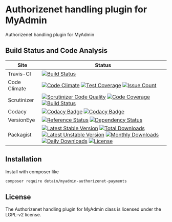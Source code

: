 # Authorizenet handling plugin for MyAdmin

Authorizenet handling plugin for MyAdmin

## Build Status and Code Analysis

Site          | Status
--------------|---------------------------
Travis-CI     | [![Build Status](https://travis-ci.org/myadmin-plugins/myadmin-authorizenet-payments.svg?branch=master)](https://travis-ci.org/myadmin-plugins/myadmin-authorizenet-payments)
Code Climate  | [![Code Climate](https://codeclimate.com/github/myadmin-plugins/myadmin-authorizenet-payments/badges/gpa.svg)](https://codeclimate.com/github/myadmin-plugins/myadmin-authorizenet-payments) [![Test Coverage](https://codeclimate.com/github/myadmin-plugins/myadmin-authorizenet-payments/badges/coverage.svg)](https://codeclimate.com/github/myadmin-plugins/myadmin-authorizenet-payments/coverage) [![Issue Count](https://codeclimate.com/github/myadmin-plugins/myadmin-authorizenet-payments/badges/issue_count.svg)](https://codeclimate.com/github/myadmin-plugins/myadmin-authorizenet-payments)
Scrutinizer   | [![Scrutinizer Code Quality](https://scrutinizer-ci.com/g/myadmin-plugins/myadmin-authorizenet-payments/badges/quality-score.png?b=master)](https://scrutinizer-ci.com/g/myadmin-plugins/myadmin-authorizenet-payments/?branch=master) [![Code Coverage](https://scrutinizer-ci.com/g/myadmin-plugins/myadmin-authorizenet-payments/badges/coverage.png?b=master)](https://scrutinizer-ci.com/g/myadmin-plugins/myadmin-authorizenet-payments/?branch=master) [![Build Status](https://scrutinizer-ci.com/g/myadmin-plugins/myadmin-authorizenet-payments/badges/build.png?b=master)](https://scrutinizer-ci.com/g/myadmin-plugins/myadmin-authorizenet-payments/build-status/master)
Codacy        | [![Codacy Badge](https://api.codacy.com/project/badge/Grade/226251fc068f4fd5b4b4ef9a40011d06)](https://www.codacy.com/app/detain/myadmin-authorizenet-payments) [![Codacy Badge](https://api.codacy.com/project/badge/Coverage/25fa74eb74c947bf969602fcfe87e349)](https://www.codacy.com/app/detain/myadmin-authorizenet-payments?utm_source=github.com&utm_medium=referral&utm_content=detain/myadmin-authorizenet-payments&utm_campaign=Badge_Coverage)
VersionEye    | [![Reference Status](https://www.versioneye.com/php/myadmin-plugins:myadmin-authorizenet-payments/reference_badge.svg?style=flat)](https://www.versioneye.com/php/myadmin-plugins:myadmin-authorizenet-payments/references) [![Dependency Status](https://www.versioneye.com/user/projects/592f7318bafc5500414dfd2a/badge.svg?style=flat-square)](https://www.versioneye.com/user/projects/592f7318bafc5500414dfd2a)
Packagist     | [![Latest Stable Version](https://poser.pugx.org/detain/myadmin-authorizenet-payments/version)](https://packagist.org/packages/detain/myadmin-authorizenet-payments) [![Total Downloads](https://poser.pugx.org/detain/myadmin-authorizenet-payments/downloads)](https://packagist.org/packages/detain/myadmin-authorizenet-payments) [![Latest Unstable Version](https://poser.pugx.org/detain/myadmin-authorizenet-payments/v/unstable)](//packagist.org/packages/detain/myadmin-authorizenet-payments) [![Monthly Downloads](https://poser.pugx.org/detain/myadmin-authorizenet-payments/d/monthly)](https://packagist.org/packages/detain/myadmin-authorizenet-payments) [![Daily Downloads](https://poser.pugx.org/detain/myadmin-authorizenet-payments/d/daily)](https://packagist.org/packages/detain/myadmin-authorizenet-payments) [![License](https://poser.pugx.org/detain/myadmin-authorizenet-payments/license)](https://packagist.org/packages/detain/myadmin-authorizenet-payments)


## Installation

Install with composer like

```sh
composer require detain/myadmin-authorizenet-payments
```

## License

The Authorizenet handling plugin for MyAdmin class is licensed under the LGPL-v2 license.

